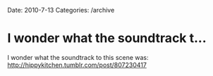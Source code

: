 Date: 2010-7-13
Categories: /archive

# I wonder what the soundtrack t...

I wonder what the soundtrack to this scene was: <a href="http://hippykitchen.tumblr.com/post/807230417" rel="nofollow">http://hippykitchen.tumblr.com/post/807230417</a>
